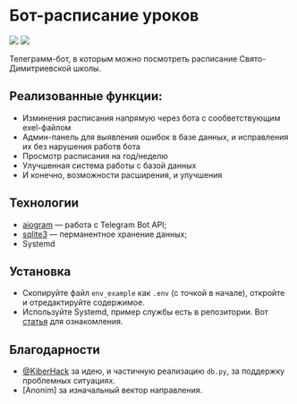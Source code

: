 # Бот-расписание уроков

[<img src="https://img.shields.io/badge/Telegram-%40pravschool__bot-blue">](https://t.me/pravschool_bot)
[<img src="https://img.shields.io/badge/автор-связаться-blue">](https://t.me/agosset15)

Телеграмм-бот, в которым можно посмотреть расписание Свято-Димитриевской школы.

## Реализованные функции:
* Изминения расписания напрямую через бота с сообветствующим exel-файлом
* Админ-панель для выявления ошибок в базе данных, и исправления их без нарушения работв бота
* Просмотр расписания на год/неделю
* Улучшенная система работы с базой данных
* И конечно, возможности расширения, и улучшения

## Технологии

* [aiogram](https://github.com/aiogram/aiogram) — работа с Telegram Bot API;
* [sqlite3](https://docs.python.org/3/library/sqlite3.html) — перманентное хранение данных;
* Systemd

## Установка

* Скопируйте файл `env_example` как `.env` (с точкой в начале), откройте и отредактируйте содержимое.
* Используйте Systemd, пример службы есть в репозитории. Вот [статья](https://telegra.ph/Sozdanie-servisa-09-21) для ознакомления.

## Благодарности

* [@KiberHack](https://t.me/KiberHack) за идею, и частичную реализацию `db.py`, за поддержку проблемных ситуациях.
* [Anonim] за изначальный вектор направления.
